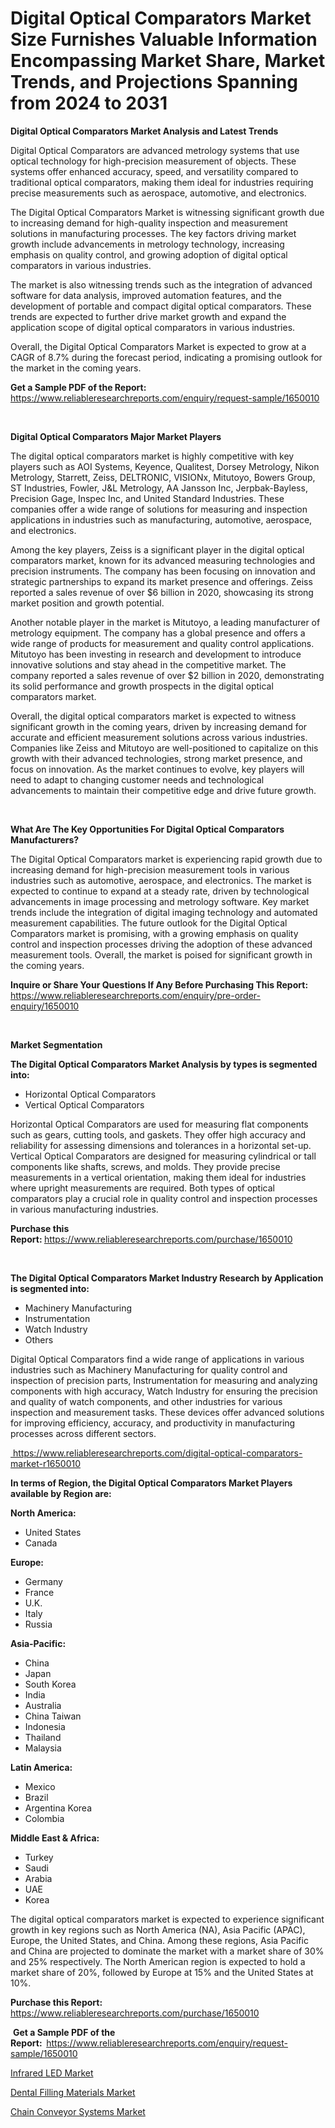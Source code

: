 <p><h1>Digital Optical Comparators Market Size Furnishes Valuable Information Encompassing Market Share, Market Trends, and Projections Spanning from 2024 to 2031</h1></p><p><strong>Digital Optical Comparators Market Analysis and Latest Trends</strong></p>
<p><p>Digital Optical Comparators are advanced metrology systems that use optical technology for high-precision measurement of objects. These systems offer enhanced accuracy, speed, and versatility compared to traditional optical comparators, making them ideal for industries requiring precise measurements such as aerospace, automotive, and electronics.</p><p>The Digital Optical Comparators Market is witnessing significant growth due to increasing demand for high-quality inspection and measurement solutions in manufacturing processes. The key factors driving market growth include advancements in metrology technology, increasing emphasis on quality control, and growing adoption of digital optical comparators in various industries.</p><p>The market is also witnessing trends such as the integration of advanced software for data analysis, improved automation features, and the development of portable and compact digital optical comparators. These trends are expected to further drive market growth and expand the application scope of digital optical comparators in various industries.</p><p>Overall, the Digital Optical Comparators Market is expected to grow at a CAGR of 8.7% during the forecast period, indicating a promising outlook for the market in the coming years.</p></p>
<p><strong>Get a Sample PDF of the Report:&nbsp;</strong> <a href="https://www.reliableresearchreports.com/enquiry/request-sample/1650010">https://www.reliableresearchreports.com/enquiry/request-sample/1650010</a></p>
<p>&nbsp;</p>
<p><strong>Digital Optical Comparators Major Market Players</strong></p>
<p><p>The digital optical comparators market is highly competitive with key players such as AOI Systems, Keyence, Qualitest, Dorsey Metrology, Nikon Metrology, Starrett, Zeiss, DELTRONIC, VISIONx, Mitutoyo, Bowers Group, ST Industries, Fowler, J&L Metrology, AA Jansson Inc, Jerpbak-Bayless, Precision Gage, Inspec Inc, and United Standard Industries. These companies offer a wide range of solutions for measuring and inspection applications in industries such as manufacturing, automotive, aerospace, and electronics.</p><p>Among the key players, Zeiss is a significant player in the digital optical comparators market, known for its advanced measuring technologies and precision instruments. The company has been focusing on innovation and strategic partnerships to expand its market presence and offerings. Zeiss reported a sales revenue of over $6 billion in 2020, showcasing its strong market position and growth potential.</p><p>Another notable player in the market is Mitutoyo, a leading manufacturer of metrology equipment. The company has a global presence and offers a wide range of products for measurement and quality control applications. Mitutoyo has been investing in research and development to introduce innovative solutions and stay ahead in the competitive market. The company reported a sales revenue of over $2 billion in 2020, demonstrating its solid performance and growth prospects in the digital optical comparators market.</p><p>Overall, the digital optical comparators market is expected to witness significant growth in the coming years, driven by increasing demand for accurate and efficient measurement solutions across various industries. Companies like Zeiss and Mitutoyo are well-positioned to capitalize on this growth with their advanced technologies, strong market presence, and focus on innovation. As the market continues to evolve, key players will need to adapt to changing customer needs and technological advancements to maintain their competitive edge and drive future growth.</p></p>
<p>&nbsp;</p>
<p><strong>What Are The Key Opportunities For Digital Optical Comparators Manufacturers?</strong></p>
<p><p>The Digital Optical Comparators market is experiencing rapid growth due to increasing demand for high-precision measurement tools in various industries such as automotive, aerospace, and electronics. The market is expected to continue to expand at a steady rate, driven by technological advancements in image processing and metrology software. Key market trends include the integration of digital imaging technology and automated measurement capabilities. The future outlook for the Digital Optical Comparators market is promising, with a growing emphasis on quality control and inspection processes driving the adoption of these advanced measurement tools. Overall, the market is poised for significant growth in the coming years.</p></p>
<p><strong>Inquire or Share Your Questions If Any Before Purchasing This Report:</strong> <a href="https://www.reliableresearchreports.com/enquiry/pre-order-enquiry/1650010">https://www.reliableresearchreports.com/enquiry/pre-order-enquiry/1650010</a></p>
<p>&nbsp;</p>
<p><strong>Market Segmentation</strong></p>
<p><strong>The Digital Optical Comparators Market Analysis by types is segmented into:</strong></p>
<p><ul><li>Horizontal Optical Comparators</li><li>Vertical Optical Comparators</li></ul></p>
<p><p>Horizontal Optical Comparators are used for measuring flat components such as gears, cutting tools, and gaskets. They offer high accuracy and reliability for assessing dimensions and tolerances in a horizontal set-up. Vertical Optical Comparators are designed for measuring cylindrical or tall components like shafts, screws, and molds. They provide precise measurements in a vertical orientation, making them ideal for industries where upright measurements are required. Both types of optical comparators play a crucial role in quality control and inspection processes in various manufacturing industries.</p></p>
<p><strong>Purchase this Report:&nbsp;</strong><a href="https://www.reliableresearchreports.com/purchase/1650010">https://www.reliableresearchreports.com/purchase/1650010</a></p>
<p>&nbsp;</p>
<p><strong>The Digital Optical Comparators Market Industry Research by Application is segmented into:</strong></p>
<p><ul><li>Machinery Manufacturing</li><li>Instrumentation</li><li>Watch Industry</li><li>Others</li></ul></p>
<p><p>Digital Optical Comparators find a wide range of applications in various industries such as Machinery Manufacturing for quality control and inspection of precision parts, Instrumentation for measuring and analyzing components with high accuracy, Watch Industry for ensuring the precision and quality of watch components, and other industries for various inspection and measurement tasks. These devices offer advanced solutions for improving efficiency, accuracy, and productivity in manufacturing processes across different sectors.</p></p>
<p><a href="https://www.reliableresearchreports.com/digital-optical-comparators-market-r1650010">&nbsp;https://www.reliableresearchreports.com/digital-optical-comparators-market-r1650010</a></p>
<p><strong>In terms of Region, the Digital Optical Comparators Market Players available by Region are:</strong></p>
<p>
    <p> <strong> North America: </strong>
        <ul>
            <li>United States</li>
            <li>Canada</li>
        </ul>
        </p> 
    <p> <strong> Europe: </strong>
        <ul>
            <li>Germany</li>
            <li>France</li>
            <li>U.K.</li>
            <li>Italy</li>
            <li>Russia</li>
        </ul>
        </p> 
    <p> <strong> Asia-Pacific: </strong>
        <ul>
            <li>China</li>
            <li>Japan</li>
            <li>South Korea</li>
            <li>India</li>
            <li>Australia</li>
            <li>China Taiwan</li>
            <li>Indonesia</li>
            <li>Thailand</li>
            <li>Malaysia</li>
        </ul>
        </p> 
    <p> <strong> Latin America: </strong>
        <ul>
            <li>Mexico</li>
            <li>Brazil</li>
            <li>Argentina Korea</li>
            <li>Colombia</li>
        </ul>
        </p> 
    <p> <strong> Middle East & Africa: </strong>
        <ul>
            <li>Turkey</li>
            <li>Saudi</li>
            <li>Arabia</li>
            <li>UAE</li>
            <li>Korea</li>
        </ul>
    </p>
    </p>
<p><p>The digital optical comparators market is expected to experience significant growth in key regions such as North America (NA), Asia Pacific (APAC), Europe, the United States, and China. Among these regions, Asia Pacific and China are projected to dominate the market with a market share of 30% and 25% respectively. The North American region is expected to hold a market share of 20%, followed by Europe at 15% and the United States at 10%.</p></p>
<p><strong>Purchase this Report: </strong><a href="https://www.reliableresearchreports.com/purchase/1650010">https://www.reliableresearchreports.com/purchase/1650010</a></p>
<p>&nbsp;<strong>Get a Sample PDF of the Report:&nbsp;&nbsp;</strong><a href="https://www.reliableresearchreports.com/enquiry/request-sample/1650010">https://www.reliableresearchreports.com/enquiry/request-sample/1650010</a></p>
<p><strong></strong></p>
<p><p><a href="https://www.linkedin.com/pulse/infrared-led-market-comprehensive-assessment-type-application-oxzre?trackingId=AVNs4LNTaJ9k1ITW7LQZtA%3D%3D">Infrared LED Market</a></p><p><a href="https://www.linkedin.com/pulse/dental-filling-materials-market-trends-forecast-competitive-tfoue?trackingId=wqcoTHdPkuFaAhJja%2BfqHQ%3D%3D">Dental Filling Materials Market</a></p><p><a href="https://www.linkedin.com/pulse/decoding-chain-conveyor-systems-market-metrics-share-trends-oqg4e?trackingId=MLUkK9igI1u5UfCsu7ip4w%3D%3D">Chain Conveyor Systems Market</a></p></p>